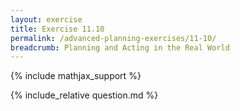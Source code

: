 ```yaml
---
layout: exercise
title: Exercise 11.10
permalink: /advanced-planning-exercises/11-10/
breadcrumb: Planning and Acting in the Real World
---
```


{% include mathjax_support %}

<div><i class="arrow-up" data-chapter="advanced-planning-exercises" data-exercise="ex_10" data-rating="0"></i></div>
{% include_relative question.md %}
